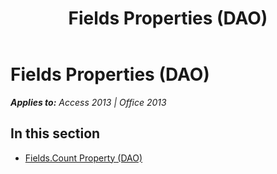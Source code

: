﻿---
title: Fields Properties (DAO)
TOCTitle: Properties
ms:assetid: 5f1cd784-8e43-43a6-8df5-fd8a1aac1821
ms:mtpsurl: https://msdn.microsoft.com/en-us/library/Dn142161(v=office.15)
ms:contentKeyID: 52072649
ms.date: 09/18/2015
mtps_version: v=office.15
---

# Fields Properties (DAO)


_**Applies to:** Access 2013 | Office 2013_

## In this section

  - [Fields.Count Property (DAO)](fields-count-property-dao.md)

